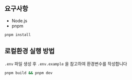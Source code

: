 ## 요구사항

- Node.js
- pnpm

```bash
pnpm install
```

## 로컬환경 실행 방법

`.env` 파일 생성 후 `.env.example` 을 참고하여 환경변수를 작성합니다

```bash
pnpm build && pnpm dev
```
